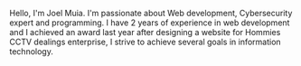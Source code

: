 Hello, I'm Joel Muia. I'm passionate about Web development, Cybersecurity expert and programming. I have 2 years of experience in web development and I achieved an award last year after designing a website for Hommies CCTV dealings enterprise, I strive to achieve several goals in information technology.

